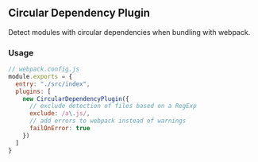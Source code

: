## Circular Dependency Plugin

Detect modules with circular dependencies when bundling with webpack.

### Usage

```js
// webpack.config.js
module.exports = {
  entry: "./src/index",
  plugins: [
    new CircularDependencyPlugin({
      // exclude detection of files based on a RegExp
      exclude: /a\.js/,
      // add errors to webpack instead of warnings
      failOnError: true
    })
  ]
}
```
